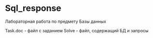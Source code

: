 # Sql_response
 Лабораторная работа по предмету Базы данных
 
Task.doc - файл с заданием
Solve - файл, содержащий БД и запросы
